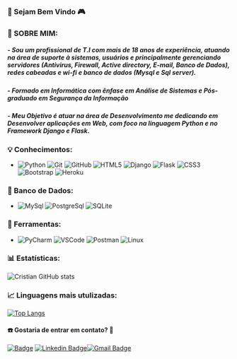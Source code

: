### :ocean: Sejam Bem Vindo :video_game:

### :boy: SOBRE MIM: 

##### - Sou um profissional de T.I com mais de 18 anos de experiência, atuando na área de suporte à sistemas, usuários e principalmente gerenciando servidores (Antivirus, Firewall, Active directory, E-mail, Banco de Dados), redes cabeadas e wi-fi e banco de dados (Mysql e Sql server).

##### - Formado em Informática com ênfase em Análise de Sistemas e Pós-graduado em Segurança da Informação

##### - Meu Objetivo é atuar na área de Desenvolvimento me dedicando em Desenvolver aplicações em Web, com foco na linguagem Python e no Framework Django e Flask.

### :bulb: Conhecimentos:

- ![Python](https://img.shields.io/badge/-Python-3776AB?&logo=Python&logoColor=FFFFFF) ![Git](https://img.shields.io/badge/-Git-F05032?&logo=git&logoColor=FFFFFF) ![GitHub](https://img.shields.io/badge/-GitHub-181717?&logo=GitHub&logoColor=FFFFFF)  ![HTML5](https://img.shields.io/badge/-HTML5-E34F26?&logo=HTML5&logoColor=FFFFFF) ![Django](https://img.shields.io/badge/-Django-092E20?&logo=Django&logoColor=FFFFFF) ![Flask](https://img.shields.io/badge/-Flask-000000?&logo=flask&logoColor=FFFFFF) ![CSS3](https://img.shields.io/badge/-CSS3-1572B6?&logo=CSS3&logoColor=FFFFFF) ![Bootstrap](https://img.shields.io/badge/-Bootstrap-7952B3?&logo=Bootstrap&logoColor=FFFFFF) ![Heroku](https://img.shields.io/badge/-Heroku-430098?&logo=Heroku&logoColor=FFFFFF)

### :file_folder: Banco de Dados:

- ![MySql](https://img.shields.io/badge/-MySql-003B57?&logo=MySQL&logoColor=FFFFFF) ![PostgreSql](https://img.shields.io/badge/-PostgreSql-336791?&logo=postgresql&logoColor=FFFFFF) ![SQLite](https://img.shields.io/badge/-SQLite-4479A1?&logo=sqlite&logoColor=FFFFFF)

### :wrench: Ferramentas:

- ![PyCharm](https://img.shields.io/badge/-PyCharm-181717?&logo=PyCharm&logoColor=FFFFFF) ![VSCode](https://img.shields.io/badge/-VSCode-007ACC?&logo=Visual%20Studio%20Code&logoColor=FFFFFF) ![Postman](https://img.shields.io/badge/-Postman-FF6C37?&logo=Postman&logoColor=FFFFFF) ![Linux](https://img.shields.io/badge/-Linux-FCC624?&logo=Linux&logoColor=FFFFFF) 

### :bar_chart: Estatísticas: 

![Cristian GitHub stats](https://github-readme-stats.vercel.app/api?username=cristianpaes&show_icons=true&theme=merko)

### :chart_with_upwards_trend: Linguagens mais utulizadas: 

[![Top Langs](https://github-readme-stats.vercel.app/api/top-langs/?username=cristianpaes&layout=compact)](https://github.com/crisitianpaes/github-readme-stats)

#### :phone: Gostaria de entrar em contato? :email:

[![Badge](https://img.shields.io/badge/Portfolio-Cristian-%23715?style=for-the-badge&logo=ghost)](https://cristiancamargo.netlify.app/)
[![Linkedin Badge](https://img.shields.io/badge/-LinkedIn-blue?style=flat-square&logo=Linkedin&logoColor=white&link=https://www.linkedin.com/in/cristian-camargo/)](https://www.linkedin.com/in/cristian-camargo/)[![Gmail Badge](https://img.shields.io/badge/-cristianpcpaes@gmail.com-c14438?style=flat-square&logo=Gmail&logoColor=white&link=mailto:cristianpcpaes@gmail.com)](mailto:cristianpcpaes@gmail.com)
